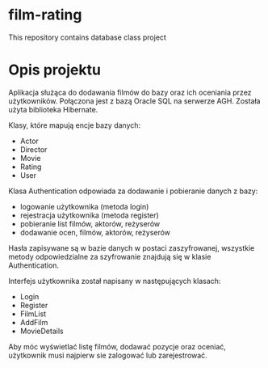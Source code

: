 # film-rating
This repository contains database class project

# Opis projektu

Aplikacja służąca do dodawania filmów do bazy oraz ich oceniania przez użytkowników. Połączona jest z bazą Oracle SQL na serwerze AGH. Została użyta biblioteka Hibernate.

Klasy, które mapują encje bazy danych:

 - Actor
 - Director
 - Movie
 - Rating
 - User
  
Klasa Authentication odpowiada za dodawanie i pobieranie danych z bazy:

  - logowanie użytkownika (metoda login)
  - rejestracja użytkownika (metoda register)
  - pobieranie list filmów, aktorów, reżyserów
  - dodawanie ocen, filmów, aktorów, reżyserów
  
Hasła zapisywane są w bazie danych w postaci zaszyfrowanej, wszystkie metody odpowiedzialne za szyfrowanie znajdują się w klasie Authentication.

Interfejs użytkownika został napisany w następujących klasach:

  - Login
  - Register
  - FilmList
  - AddFilm
  - MovieDetails
  
Aby móc wyświetlać listę filmów, dodawać pozycje oraz oceniać, użytkownik musi najpierw sie zalogować lub zarejestrować.
